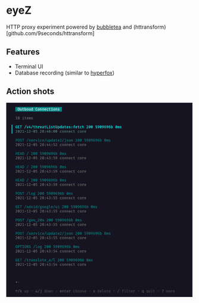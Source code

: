 # eyeZ

HTTP proxy experiment powered by [bubbletea](https://github.com/charmbracelet) and (httransform)[github.com/9seconds/httransform]

## Features

* Terminal UI
* Database recording (similar to [hyperfox](https://github.com/malfunkt/hyperfox))

## Action shots

![](docs/tui.png)